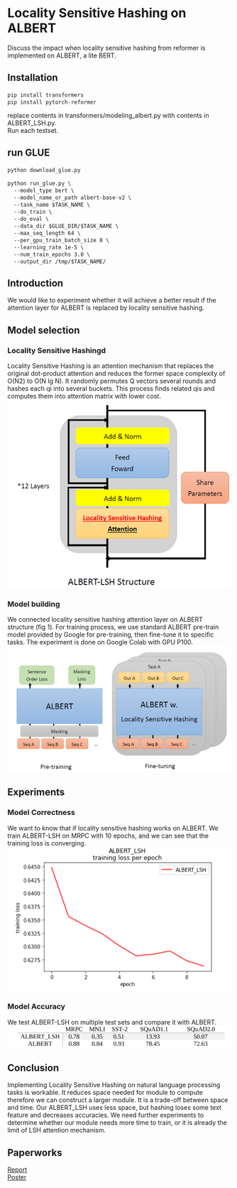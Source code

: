 # Locality Sensitive Hashing on ALBERT
Discuss the impact when locality sensitive hashing from reformer is implemented on ALBERT, a lite BERT.  
## Installation
```
pip install transformers
pip install pytorch-reformer
```
replace contents in transformers/modeling_albert.py with contents in ALBERT_LSH.py.  
Run each testset.
## run GLUE
```
python download_glue.py
```
```
python run_glue.py \
  --model_type bert \
  --model_name_or_path albert-base-v2 \
  --task_name $TASK_NAME \
  --do_train \
  --do_eval \
  --data_dir $GLUE_DIR/$TASK_NAME \
  --max_seq_length 64 \
  --per_gpu_train_batch_size 8 \
  --learning_rate 1e-5 \
  --num_train_epochs 3.0 \
  --output_dir /tmp/$TASK_NAME/
```
## Introduction
We would like to experiment whether it will achieve a better result if the attention layer for ALBERT is replaced by locality sensitive hashing.  
## Model selection
### Locality Sensitive Hashingd
Locality Sensitive Hashing is an attention mechanism that replaces the original dot-product attention and reduces the former space complexity of  O(N2) to O(N lg N). It randomly permutes Q vectors several rounds and hashes each qi into several buckets. This process finds related qis and computes them into attention matrix with lower cost.  
![snapshot](assets/model.png)
### Model building
We connected locality sensitive hashing attention layer on ALBERT structure (fig 1). For training process, we use standard ALBERT pre-train model provided by Google for pre-training, then fine-tune it to specific tasks. The experiment is done on Google Colab with GPU P100.  
![snapshot](assets/train.png)
## Experiments
### Model Correctness
We want to know that if locality sensitive hashing works on ALBERT. We train ALBERT-LSH on MRPC with 10 epochs, and we can see that the training loss is converging.   
![snapshot](assets/training_loss_MRPC_albert_lsh.png)
### Model Accuracy
We test ALBERT-LSH on multiple test sets and compare it with ALBERT.  
![snapshot](assets/accuracy.png)
## Conclusion
Implementing Locality Sensitive Hashing on natural language processing tasks is workable. It reduces space needed for module to compute therefore we can construct a larger module. It is a trade-off between space and time. Our ALBERT_LSH uses less space, but hashing loses some text feature and decreases accuracies. We need further experiments to determine whether our module needs more time to train, or it is already the limit of LSH attention mechanism.  
## Paperworks
[Report](files/report_A47.pdf)  
[Poster](files/poster_A47.pdf)  